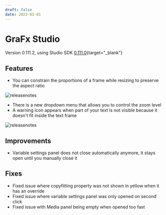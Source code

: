 ```yaml
---
draft: false
date: 2023-03-01
---
```


# GraFx Studio

Version 0.111.2, using Studio SDK [0.111.0](https://github.com/chili-publish/studio-sdk/releases){target="_blank"}

## Features

- You can constrain the proportions of a frame while resizing to preserve the aspect ratio

![releasenotes](https://chilipublishdocs.imgix.net/releasenotes/proportions.gif)

- There is a new dropdown menu that allows you to control the zoom level
- A warning icon appears when part of your text is not visible because it doesn't fit inside the text frame

![releasenotes](https://chilipublishdocs.imgix.net/releasenotes/overflow3.gif)

## Improvements

- Variable settings panel does not close automatically anymore, it stays open until you manually close it

## Fixes

- Fixed issue where copyfitting property was not shown in yellow when it has an override
- Fixed issue where variable settings panel was only opened on second click
- Fixed issue with Media panel being empty when opened too fast